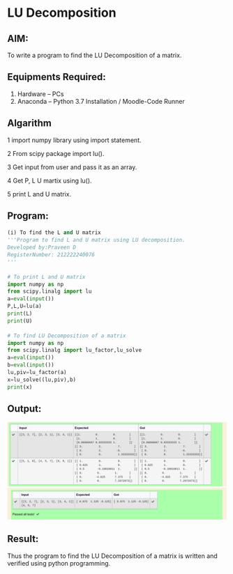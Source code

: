 # LU Decomposition 

## AIM:
To write a program to find the LU Decomposition of a matrix.

## Equipments Required:
1. Hardware – PCs
2. Anaconda – Python 3.7 Installation / Moodle-Code Runner

## Algarithm

1 import numpy library using import statement.

2 From scipy package import lu().

3 Get input from user and pass it as an array.

4 Get P, L U martix using lu().

5 print L and U matrix.


## Program:
```python
(i) To find the L and U matrix
'''Program to find L and U matrix using LU decomposition.
Developed by:Praveen D
RegisterNumber: 212222240076
'''

# To print L and U matrix
import numpy as np
from scipy.linalg import lu
a=eval(input())
P,L,U=lu(a)
print(L)
print(U)

# To find LU Decomposition of a matrix
import numpy as np
from scipy.linalg import lu_factor,lu_solve
a=eval(input())
b=eval(input())
lu,piv=lu_factor(a)
x=lu_solve((lu,piv),b)
print(x)

```
## Output:
![lu decomposition](output7.png)
![lu decomposition](output8.png)


## Result:
Thus the program to find the LU Decomposition of a matrix is written and verified using python programming.

